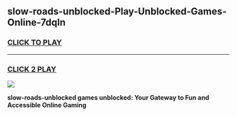 
## slow-roads-unblocked-Play-Unblocked-Games-Online-7dqln
<h3>
<a href="https://premium76.site?title=slow-roads-unblocked&ref=25A">CLICK TO PLAY</a></h3>
<hr>

<h3>
<a href="https://premium76.site?title=slow-roads-unblocked&ref=25A">CLICK 2 PLAY</a>
  
</h3>

<a href="https://premium76.site?title=slow-roads-unblocked&ref=25A"><img src="https://clearcache.store/games.png"></a>


**slow-roads-unblocked games unblocked: Your Gateway to Fun and Accessible Online Gaming**
